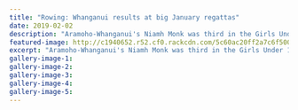 ```yaml
---
title: "Rowing: Whanganui results at big January regattas"
date: 2019-02-02
description: "Aramoho-Whanganui's Niamh Monk was third in the Girls Under 18 single scull at the Cambridge Town Cup regatta..."
featured-image: http://c1940652.r52.cf0.rackcdn.com/5c60ac20ff2a7c6f5000008e/Niamh-Monk-chron-2.2.19.jpg
excerpt: "Aramoho-Whanganui's Niamh Monk was third in the Girls Under 18 single scull at the Cambridge Town Cup regatta."
gallery-image-1: 
gallery-image-2: 
gallery-image-3: 
gallery-image-4: 
gallery-image-5: 
---
```

